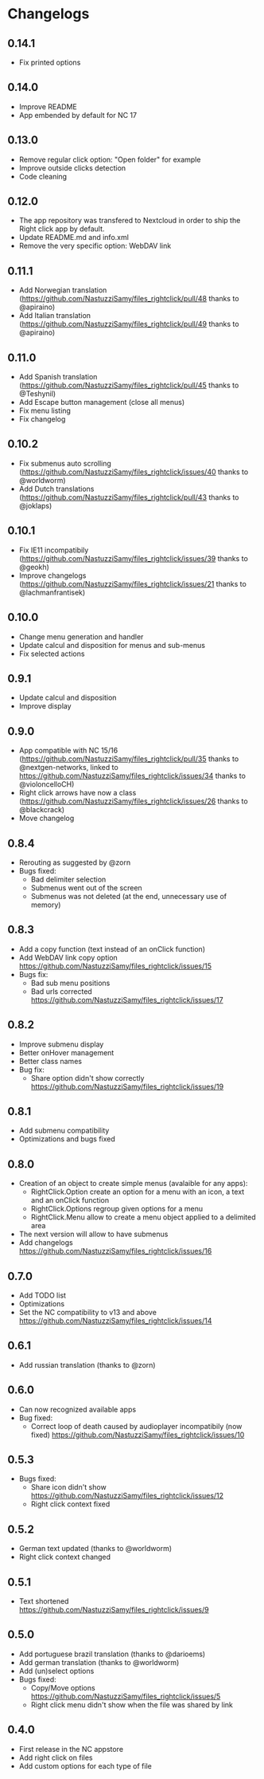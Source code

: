 # Changelogs
## 0.14.1
- Fix printed options

## 0.14.0
- Improve README
- App embended by default for NC 17

## 0.13.0
- Remove regular click option: "Open folder" for example
- Improve outside clicks detection
- Code cleaning

## 0.12.0
- The app repository was transfered to Nextcloud in order to ship the Right click app by default.
- Update README.md and info.xml
- Remove the very specific option: WebDAV link

## 0.11.1
- Add Norwegian translation (https://github.com/NastuzziSamy/files_rightclick/pull/48 thanks to @apiraino)
- Add Italian translation (https://github.com/NastuzziSamy/files_rightclick/pull/49 thanks to @apiraino)

## 0.11.0
- Add Spanish translation (https://github.com/NastuzziSamy/files_rightclick/pull/45 thanks to @Teshynil)
- Add Escape button management (close all menus)
- Fix menu listing
- Fix changelog

## 0.10.2
- Fix submenus auto scrolling (https://github.com/NastuzziSamy/files_rightclick/issues/40 thanks to @worldworm)
- Add Dutch translations (https://github.com/NastuzziSamy/files_rightclick/pull/43 thanks to @joklaps)

## 0.10.1
- Fix IE11 incompatibily (https://github.com/NastuzziSamy/files_rightclick/issues/39 thanks to @geokh)
- Improve changelogs (https://github.com/NastuzziSamy/files_rightclick/issues/21 thanks to @lachmanfrantisek)

## 0.10.0
- Change menu generation and handler
- Update calcul and disposition for menus and sub-menus
- Fix selected actions

## 0.9.1
- Update calcul and disposition
- Improve display

## 0.9.0
- App compatible with NC 15/16 (https://github.com/NastuzziSamy/files_rightclick/pull/35 thanks to @nextgen-networks, linked to https://github.com/NastuzziSamy/files_rightclick/issues/34 thanks to @violoncelloCH)
- Right click arrows have now a class (https://github.com/NastuzziSamy/files_rightclick/issues/26 thanks to @blackcrack)
- Move changelog

## 0.8.4
- Rerouting as suggested by @zorn
- Bugs fixed:
    - Bad delimiter selection
    - Submenus went out of the screen
    - Submenus was not deleted (at the end, unnecessary use of memory)

## 0.8.3
- Add a copy function (text instead of an onClick function)
- Add WebDAV link copy option https://github.com/NastuzziSamy/files_rightclick/issues/15
- Bugs fix:
    - Bad sub menu positions
    - Bad urls corrected https://github.com/NastuzziSamy/files_rightclick/issues/17

## 0.8.2
- Improve submenu display
- Better onHover management
- Better class names
- Bug fix:
    - Share option didn't show correctly https://github.com/NastuzziSamy/files_rightclick/issues/19

## 0.8.1
- Add submenu compatibility
- Optimizations and bugs fixed

## 0.8.0
- Creation of an object to create simple menus (avalaible for any apps):
    - RightClick.Option create an option for a menu with an icon, a text and an onClick function
    - RightClick.Options regroup given options for a menu
    - RightClick.Menu allow to create a menu object applied to a delimited area
- The next version will allow to have submenus
- Add changelogs https://github.com/NastuzziSamy/files_rightclick/issues/16

## 0.7.0
- Add TODO list
- Optimizations
- Set the NC compatibility to v13 and above https://github.com/NastuzziSamy/files_rightclick/issues/14

## 0.6.1
- Add russian translation (thanks to @zorn)

## 0.6.0
- Can now recognized available apps
- Bug fixed:
    - Correct loop of death caused by audioplayer incompatibily (now fixed) https://github.com/NastuzziSamy/files_rightclick/issues/10

## 0.5.3
- Bugs fixed:
    - Share icon didn't show https://github.com/NastuzziSamy/files_rightclick/issues/12
    - Right click context fixed

## 0.5.2
- German text updated (thanks to @worldworm)
- Right click context changed

## 0.5.1
- Text shortened https://github.com/NastuzziSamy/files_rightclick/issues/9

## 0.5.0
- Add portuguese brazil translation (thanks to @darioems)
- Add german translation (thanks to @worldworm)
- Add (un)select options
- Bugs fixed:
    - Copy/Move options https://github.com/NastuzziSamy/files_rightclick/issues/5
    - Right click menu didn't show when the file was shared by link

## 0.4.0
- First release in the NC appstore
- Add right click on files
- Add custom options for each type of file
